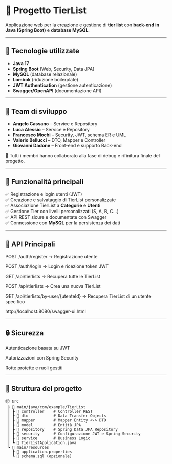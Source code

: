 # 📌 Progetto TierList

Applicazione web per la creazione e gestione di **tier list** con **back-end in Java (Spring Boot)** e **database MySQL**.

---

## 🚀 Tecnologie utilizzate
- **Java 17**
- **Spring Boot** (Web, Security, Data JPA)
- **MySQL** (database relazionale)
- **Lombok** (riduzione boilerplate)
- **JWT Authentication** (gestione autenticazione)
- **Swagger/OpenAPI** (documentazione API)

---

## 👥 Team di sviluppo

- **Angelo Cassano** – Service e Repository
- **Luca Alessio** – Service e Repository
- **Francesco Mochi** – Security, JWT, schema ER e UML
- **Valerio Bellucci** – DTO, Mapper e Controller
- **Giovanni Dadone** – Front-end e supporto Back-end

📌 Tutti i membri hanno collaborato alla fase di debug e rifinitura finale del progetto.

---

## 📌 Funzionalità principali

✅ Registrazione e login utenti (JWT)  
✅ Creazione e salvataggio di TierList personalizzate  
✅ Associazione TierList a **Categorie** e **Utenti**  
✅ Gestione Tier con livelli personalizzati (S, A, B, C...)  
✅ API REST sicure e documentate con Swagger  
✅ Connessione con **MySQL** per la persistenza dei dati  

---

## 📌 API Principali
POST /auth/register → Registrazione utente

POST /auth/login → Login e ricezione token JWT

GET /api/tierlists → Recupera tutte le TierList

POST /api/tierlists → Crea una nuova TierList

GET /api/tierlists/by-user/{utenteId} → Recupera TierList di un utente specifico

http://localhost:8080/swagger-ui.html

---

## 🔒 Sicurezza
Autenticazione basata su JWT

Autorizzazioni con Spring Security

Rotte protette e ruoli gestiti

---

## 📂 Struttura del progetto
```plaintext
📦 src
 ┣ 📂 main/java/com/example/TierList
 ┃ ┣ 📂 controller    # Controller REST
 ┃ ┣ 📂 dto           # Data Transfer Objects
 ┃ ┣ 📂 mapper        # Mapper Entity <-> DTO
 ┃ ┣ 📂 model         # Entità JPA
 ┃ ┣ 📂 repository    # Spring Data JPA Repository
 ┃ ┣ 📂 security      # Configurazione JWT e Spring Security
 ┃ ┣ 📂 service       # Business Logic
 ┃ ┗ 📜 TierListApplication.java
 ┗ 📂 main/resources
   ┣ 📜 application.properties
   ┗ 📜 schema.sql (opzionale)
